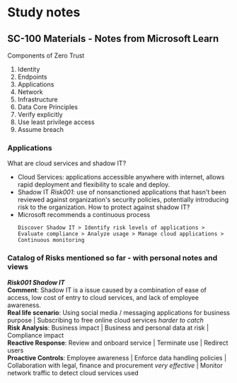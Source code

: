 # Study notes
## SC-100 Materials - Notes from Microsoft Learn
Components of Zero Trust
1. Identity
2. Endpoints
3. Applications
4. Network
5. Infrastructure
6. Data
Core Principles
1. Verify explicitly
2. Use least privilege access
3. Assume breach

### Applications
What are cloud services and shadow IT?
- Cloud Services: applications accessible anywhere with internet, allows rapid deployment and flexibility to scale and deploy.
- Shadow IT *Risk001*: use of nonsanctioned applications that hasn't been reviewed against organization's security policies, potentially introducing risk to the organization.
How to protect against shadow IT?
- Microsoft recommends a continuous process
  ```
  Discover Shadow IT > Identify risk levels of applications > Evaluate compliance > Analyze usage > Manage cloud applications > Continuous monitoring
  ```

### Catalog of Risks mentioned so far - with personal notes and views
***Risk001 Shadow IT***  
  __Comment__: Shadow IT is a issue caused by a combination of ease of access, low cost of entry to cloud services, and lack of employee awareness.  
  __Real life scenario__: Using social media / messaging applications for business purpose | Subscribing to free online cloud services *harder to catch*  
  __Risk Analysis__: Business impact | Business and personal data at risk | Compliance impact  
  __Reactive Response__: Review and onboard service | Terminate use | Redirect users   
  __Proactive Controls__: Employee awareness | Enforce data handling policies | Collaboration with legal, finance and procurement *very effective* | Monitor network traffic to detect cloud services used
